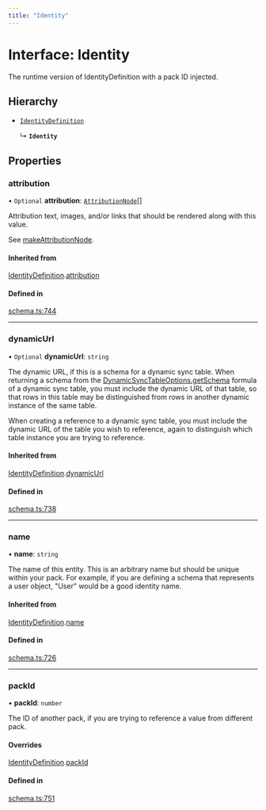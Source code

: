```yaml
---
title: "Identity"
---
```

# Interface: Identity

The runtime version of IdentityDefinition with a pack ID injected.

## Hierarchy

- [`IdentityDefinition`](IdentityDefinition.md)

  ↳ **`Identity`**

## Properties

### attribution

• `Optional` **attribution**: [`AttributionNode`](../types/AttributionNode.md)[]

Attribution text, images, and/or links that should be rendered along with this value.

See [makeAttributionNode](../functions/makeAttributionNode.md).

#### Inherited from

[IdentityDefinition](IdentityDefinition.md).[attribution](IdentityDefinition.md#attribution)

#### Defined in

[schema.ts:744](https://github.com/coda/packs-sdk/blob/main/schema.ts#L744)

___

### dynamicUrl

• `Optional` **dynamicUrl**: `string`

The dynamic URL, if this is a schema for a dynamic sync table. When returning a schema from the
[DynamicSyncTableOptions.getSchema](DynamicSyncTableOptions.md#getschema) formula of a dynamic sync table, you must include
the dynamic URL of that table, so that rows
in this table may be distinguished from rows in another dynamic instance of the same table.

When creating a reference to a dynamic sync table, you must include the dynamic URL of the table
you wish to reference, again to distinguish which table instance you are trying to reference.

#### Inherited from

[IdentityDefinition](IdentityDefinition.md).[dynamicUrl](IdentityDefinition.md#dynamicurl)

#### Defined in

[schema.ts:738](https://github.com/coda/packs-sdk/blob/main/schema.ts#L738)

___

### name

• **name**: `string`

The name of this entity. This is an arbitrary name but should be unique within your pack.
For example, if you are defining a schema that represents a user object, "User" would be a good identity name.

#### Inherited from

[IdentityDefinition](IdentityDefinition.md).[name](IdentityDefinition.md#name)

#### Defined in

[schema.ts:726](https://github.com/coda/packs-sdk/blob/main/schema.ts#L726)

___

### packId

• **packId**: `number`

The ID of another pack, if you are trying to reference a value from different pack.

#### Overrides

[IdentityDefinition](IdentityDefinition.md).[packId](IdentityDefinition.md#packid)

#### Defined in

[schema.ts:751](https://github.com/coda/packs-sdk/blob/main/schema.ts#L751)
